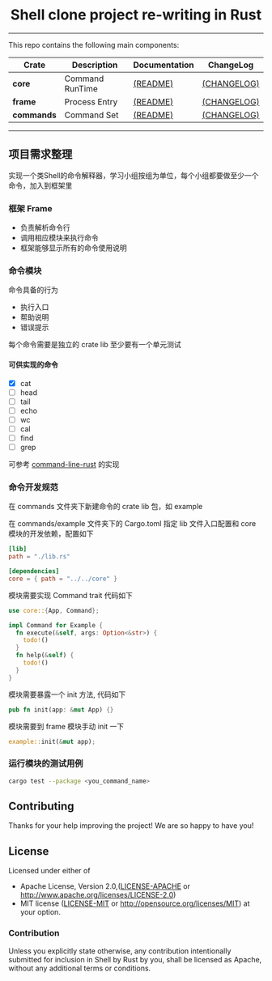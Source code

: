 <!-- # rust-shell-clone-project -->
<h1 align="center">Shell clone project re-writing in Rust</h1>

***

This repo contains the following main components:

| Crate                                                                                                             | Description                    | Documentation                        | ChangeLog                                  |
|-------------------------------------------------------------------------------------------------------------------|--------------------------------|--------------------------------------|--------------------------------------------|
| **core**                                | Command RunTime                       | [(README)](core/README.md)           | [(CHANGELOG)](core/CHANGELOG.md)           |
| **frame**           | Process Entry            | [(README)](frame/README.md)    | [(CHANGELOG)](frame/CHANGELOG.md)    |
| **commands**        | Command Set           | [(README)](commands/README.md)   | [(CHANGELOG)](commands/CHANGELOG.md)   |


***
## 项目需求整理
实现一个类Shell的命令解释器，学习小组按组为单位，每个小组都要做至少一个命令，加入到框架里

### 框架 Frame
* 负责解析命令行
* 调用相应模块来执行命令
* 框架能够显示所有的命令使用说明

### 命令模块
命令具备的行为
* 执行入口
* 帮助说明
* 错误提示

每个命令需要是独立的 crate lib
至少要有一个单元测试

#### 可供实现的命令
- [x] cat
- [ ] head
- [ ] tail
- [ ] echo
- [ ] wc
- [ ] cal
- [ ] find
- [ ] grep

可参考 [command-line-rust](https://gitee.com/chyyuu/command-line-rust) 的实现



### 命令开发规范

在 commands 文件夹下新建命令的 crate lib 包，如 example

在 commands/example 文件夹下的 Cargo.toml 指定 lib 文件入口配置和 core 模块的开发依赖，配置如下

```toml
[lib]
path = "./lib.rs"

[dependencies]
core = { path = "../../core" }
```

模块需要实现 Command trait 代码如下

```rust
use core::{App, Command};

impl Command for Example {
  fn execute(&self, args: Option<&str>) {
    todo!()
  }
  fn help(&self) {
    todo!()
  }
}
```

模块需要暴露一个 init 方法, 代码如下

```rust
pub fn init(app: &mut App) {}
```

模块需要到 frame 模块手动 init 一下

```rust
example::init(&mut app);
```

### 运行模块的测试用例

```bash
cargo test --package <you_command_name>
```


## Contributing

Thanks for your help improving the project! We are so happy to have you!


## License

Licensed under either of

* Apache License, Version 2.0,([LICENSE-APACHE](./LICENSE-APACHE) or http://www.apache.org/licenses/LICENSE-2.0)
* MIT license ([LICENSE-MIT](./LICENSE-MIT) or http://opensource.org/licenses/MIT)
  at your option.

### Contribution

Unless you explicitly state otherwise, any contribution intentionally submitted for inclusion in Shell by Rust by you, shall be licensed as Apache, without any additional terms or conditions.
